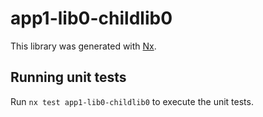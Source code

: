 # app1-lib0-childlib0

This library was generated with [Nx](https://nx.dev).

## Running unit tests

Run `nx test app1-lib0-childlib0` to execute the unit tests.
